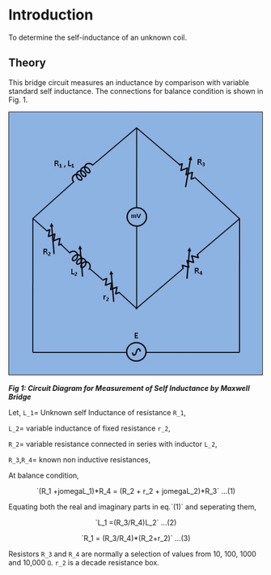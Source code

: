 # Introduction

To determine the self-inductance of an unknown coil. 

## Theory

  This bridge circuit measures an inductance by comparison with variable standard self inductance. The connections for balance condition is shown in Fig. 1.
<p align="center">

![Rm501 Figure](images/maxwellsimu.jpg)

***Fig 1: Circuit Diagram for Measurement of Self Inductance by Maxwell Bridge***
</p>

Let,
`L_1`= Unknown self Inductance of resistance `R_1`,

`L_2`= variable inductance of fixed resistance `r_2`,

`R_2`= variable resistance connected in series with inductor `L_2`,

`R_3`,`R_4`= known non inductive resistances,

At balance condition, 
<p align="center">
`(R_1 +jomegaL_1)*R_4 = (R_2 + r_2 + jomegaL_2)*R_3` ...(1)
<p>
Equating both the real and imaginary parts in eq.`(1)` and seperating them,

<p align="center">
`L_1 =(R_3/R_4)L_2` ...(2)
 </p>
<p align="center">
`R_1 = (R_3/R_4)*(R_2+r_2)` ...(3)
 </p>

Resistors `R_3` and `R_4` are normally a selection of values from 10, 100, 1000 and 10,000 `Ω`. `r_2` is a decade resistance box.
<script id="MathJax-script" async src="https://cdn.jsdelivr.net/npm/mathjax@3/es5/tex-mml-chtml.js"></script>
